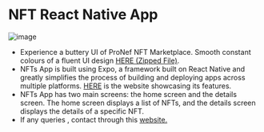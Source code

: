 # NFT React Native App
![image](https://github.com/SamarthHChinivar/NFT-RN-App/assets/104615876/44696919-a8f7-4f57-92ab-d8420b84b970)
- Experience a buttery UI of ProNef NFT Marketplace. Smooth constant colours of a fluent UI design <a href="https://github.com/SamarthHChinivar/NFT-RN-App/releases/tag/v1.0.1" target="_blank">HERE (Zipped File)</a>.
- NFTs App is built using Expo, a framework built on React Native and greatly simplifies the process of building and deploying apps across multiple platforms. <a href="https://nft-website-samarthhchinivar.vercel.app" target="_blank">HERE</a> is the website showcasing its features.
- NFTs App has two main screens: the home screen and the details screen. The home screen displays a list of NFTs, and the details screen displays the details of a specific NFT.
- If any queries , contact through this <a href='http://samarth-portfolio-website.000webhostapp.com/#contact' target='_blank' rel="noreopener">website.</a>
<br/><br/>
